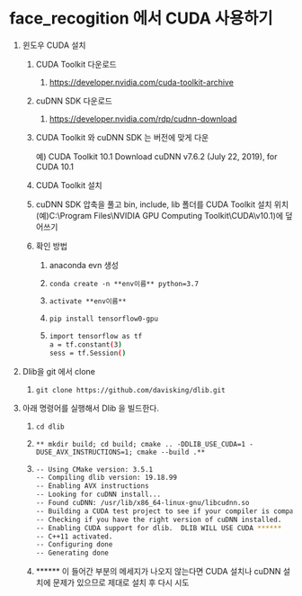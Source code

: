 # face_recogition 에서 CUDA 사용하기

1. 윈도우 CUDA 설치

   1. CUDA Toolkit 다운로드

      1. https://developer.nvidia.com/cuda-toolkit-archive

   2. cuDNN SDK 다운로드

      1. https://developer.nvidia.com/rdp/cudnn-download

   3. CUDA Toolkit 와 cuDNN SDK 는 버전에 맞게 다운

      예) CUDA Toolkit 10.1
      	  Download cuDNN v7.6.2 (July 22, 2019), for CUDA 10.1

   4. CUDA Toolkit 설치

   5. cuDNN SDK 압축을 풀고 bin, include, lib 폴더를 CUDA Toolkit 설치 위치(예)C:\Program Files\NVIDIA GPU Computing Toolkit\CUDA\v10.1)에 덮어쓰기

   6. 확인 방법

      1. anaconda evn 생성

      2. `conda create -n **env이름** python=3.7`

      3. `activate **env이름**`

      4. `pip install tensorflow0-gpu`

      5. ```bash
         import tensorflow as tf
         a = tf.constant(3)
         sess = tf.Session()
         ```

2. Dlib을 git 에서 clone

   1. `git clone https://github.com/davisking/dlib.git`

3. 아래 명령어를 실행해서 Dlib 을 빌드한다.

   1. `cd dlib`

   2. `**
      mkdir build; cd build; cmake .. -DDLIB_USE_CUDA=1 -DUSE_AVX_INSTRUCTIONS=1; cmake --build .**`

   3. ```bash
      -- Using CMake version: 3.5.1 
      -- Compiling dlib version: 19.18.99 
      -- Enabling AVX instructions 
      -- Looking for cuDNN install... 
      -- Found cuDNN: /usr/lib/x86_64-linux-gnu/libcudnn.so 
      -- Building a CUDA test project to see if your compiler is compatible with CUDA... 
      -- Checking if you have the right version of cuDNN installed. 
      -- Enabling CUDA support for dlib.  DLIB WILL USE CUDA ******
      -- C++11 activated. 
      -- Configuring done 
      -- Generating done
      ```

   4. \*\*\*\*\*\* 이 들어간 부분의 메세지가 나오지 않는다면 CUDA 설치나 cuDNN 설치에 문제가 있으므로 제대로 설치 후 다시 시도